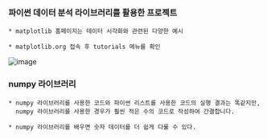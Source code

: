 ### 파이썬 데이터 분석 라이브러리를 활용한 프로젝트
```
* matplotlib 홈페이지는 데이터 시각화와 관련된 다양한 예시

* matplotlib.org 접속 후 tutorials 메뉴를 확인
```
![image](https://user-images.githubusercontent.com/43161245/85098153-b997d380-b234-11ea-8005-e3da0a3aeac0.png)

### numpy 라이브러리
```
* numpy 라이브러리를 사용한 코드와 파이썬 리스트를 사용한 코드의 실행 결과는 똑같지만,
  numpy 라이브러리를 사용한 경우가 훨씬 적은 수의 코드로 작성하여 간결합니다.
  
* numpy 라이브러리를 배우면 숫자 데이터를 더 쉽게 다룰 수 있다.
```


